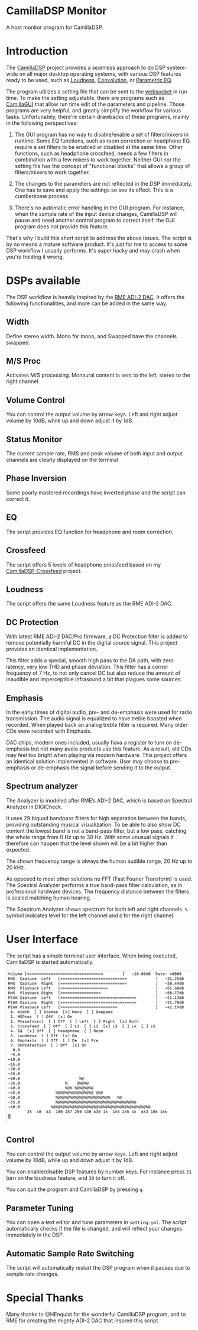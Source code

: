 # CamillaDSP Monitor

A host monitor program for CamillaDSP.

# Introduction

The [CamillaDSP](https://github.com/HEnquist/camilladsp/) project provides a seamless approach to do DSP system-wide on all major desktop operating systems, with various DSP features ready to be used, such as [Loudness](https://en.wikipedia.org/wiki/Loudness_compensation), [Convolution](https://en.wikipedia.org/wiki/Convolution), or [Parametric EQ](https://en.wikipedia.org/wiki/Equalization_(audio)#Parametric_equalizer). 

The program utilizes a setting file that can be sent to the [websocket](https://henquist.github.io/0.6.3/websocket.html) in run time. To make the setting adjustable, there are programs such as [CamillaGUI](https://github.com/HEnquist/camillagui) that allow run time edit of the parameters and pipeline. Those programs are very helpful, and greatly simplify the workflow for various tasks. Unfortunately, there're certain drawbacks of these programs, mainly in the following perspectives:

1. The GUI program has no way to disable/enable a set of filters/mixers in runtime. Some EQ functions, such as room correction or headphone EQ, require a set filters to be enabled or disabled at the same time. Other functions, such as headphone crossfeed, needs a few filters in combination with a few mixers to work together. Neither GUI nor the setting file has the concept of "functional blocks" that allows a group of filters/mixers to work together.

2. The changes to the parameters are not reflected in the DSP immediately. One has to save and apply the settings so see its effect. This is a cumbersome process.

3. There's no automatic error handling in the GUI program. For instance, when the sample rate of the input device changes, CamillaDSP will pause and need another control program to correct itself. the GUI program does not provide this feature.

That's why I build this short script to address the above issues. The script is by no means a mature software product. It's just for me to access to some DSP workflow I usually performs. It's super hacky and may crash when you're holding it wrong.

# DSPs available

The DSP workflow is heavily inspired by the [RME ADI-2 DAC](https://www.rme-audio.de/adi-2-dac.html). It offers the following functionalities, and more can be added in the same way.

## Width

Define stereo width. Mono for mono, and Swapped have the channels swapped.

## M/S Proc

Activates M/S processing. Monaural content is sent to the left, stereo to the right channel.

## Volume Control

You can control the output volume by arrow keys. Left and right adjust volume by 10dB, while up and down adjust it by 1dB.

## Status Monitor

The current sample rate, RMS and peak volume of both input and output channels are clearly displayed on the terminal

## Phase Inversion

Some poorly mastered recordings have inverted phase and the script can correct it.

## EQ

The script provides EQ function for headphone and room correction.

## Crossfeed

The script offers 5 levels of headphone crossfeed based on my [CamillaDSP-Crossfeed](https://github.com/Wang-Yue/camilladsp-crossfeed/) project.

## Loudness

The script offers the same Loudness feature as the RME ADI-2 DAC.

## DC Protection

With latest RME ADI-2 DAC/Pro firmware, a DC Protection filter is added to remove potentially harmful DC in the digital source signal. This project provides an identical implementation.

This filter adds a special, smooth high pass to the DA path, with zero latency, very low THD and phase deviation. This filter has a corner frequency of 7 Hz, to not only cancel DC but also reduce the amount of inaudible and imperceptible infrasound a bit that plagues some sources.

## Emphasis

In the early times of digital audio, pre- and de-emphasis were used for radio transmission. The audio signal is equalized to have treble boosted when recorded. When played back an analog treble filter is required. Many older CDs were recorded with Emphasis.

DAC chips, modern ones included, usually hava a register to turn on de-emphasis but not many audio products use this feature. As a result, old CDs may feel too bright when playing via modern hardware. This project offers an identical solution implemented in software. User may choose to pre-emphasis or de-emphasis the signal before sending it to the output.

## Spectrum analyzer

The Analyzer is modeled after RME’s ADI-2 DAC, which is based on Spectral Analyzer in DIGICheck. 

It uses 29 biquad bandpass filters for high separation between the bands, providing outstanding musical visualization.
To be able to also show DC content the lowest band is not a band-pass filter, but a low pass, catching the whole range
from 0 Hz up to 30 Hz. With some unusual signals it therefore can happen that the level shown will be a bit higher than expected.

The shown frequency range is always the human audible range, 20 Hz up to 20 kHz.

As opposed to most other solutions no FFT (Fast Fourier Transform) is used. The Spectral
Analyzer performs a true band-pass filter calculation, as in professional hardware devices. The
frequency distance between the filters is scaled matching human hearing. 

The Spectrum Analyzer shows spectrum for both left and right channels. `%` symbol indicates level for the left channel and `@` for the right channel.

# User Interface

The script has a simple terminal user interface. When being executed, CamillaDSP is started automatically.

![Screenshot](screenshot.png)

## Control

You can control the output volume by arrow keys. Left and right adjust volume by 10dB, while up and down adjust it by 1dB.

You can enable/disable DSP features by number keys. For instance press `31` turn on the loudness feature, and `30` to turn it off.

You can quit the program and CamillaDSP by pressing `q`. 

## Parameter Tuning

You can open a text editor and tune parameters in `setting.yml`. The script automatically checks if the file is changed, and will reflect your changes immediately in the DSP. 

## Automatic Sample Rate Switching

The script will automatically restart the DSP program when it pauses due to sample rate changes.

# Special Thanks

Many thanks to @HEnquist for the wonderful CamillaDSP program, and to RME for creating the mighty ADI-2 DAC that inspred this script.
